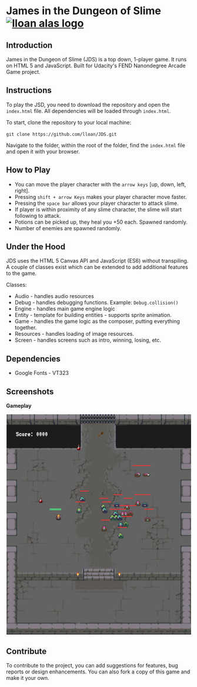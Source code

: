 # James in the Dungeon of Slime [![lloan alas logo](https://raw.githubusercontent.com/lloan/udacity/master/fend/memory/img/lloanalas-logo-button.png)](https://lloanalas.com)

## Introduction 
James in the Dungeon of Slime (JDS) is a top down, 1-player game. It runs on HTML 5 and JavaScript. Built for Udacity's FEND Nanondegree Arcade Game project.   

## Instructions
To play the JSD, you need to download the repository and open the `index.html` file. All dependencies will be loaded through `index.html`.

To start, clone the repository to your local machine:

`git clone https://github.com/lloan/JDS.git`

Navigate to the folder, within the root of the folder, find the `index.html` file and open it with your browser. 

## How to Play
- You can move the player character with the `arrow keys` [up, down, left, right]. 
- Pressing `shift + arrow Keys` makes your player character move faster.
- Pressing the `space bar` allows your player character to attack slime.
- If player is within proximity of any slime character, the slime will start following to attack.
- Potions can be picked up, they heal you +50 each. Spawned randomly.
- Number of enemies are spawned randomly.

## Under the Hood
JDS uses the HTML 5 Canvas API and JavaScript (ES6) without transpiling. A couple of classes exist which can be extended to add additional features to the game. 

Classes:
- Audio - handles audio resources
- Debug - handles debugging functions. Example: `Debug.collision()`
- Engine - handles main game engine logic
- Entity - template for building entities - supports sprite animation.
- Game - handles the game logic as the composer, putting everything together.
- Resources - handles loading of image resources.
- Screen - handles screens such as intro, winning, losing, etc. 

## Dependencies 
- Google Fonts - VT323  

## Screenshots 
 **Gameplay**
 
 ![Gameplay](https://raw.githubusercontent.com/lloan/JDS/master/images/screenshots/gameplay.jpg)

  

## Contribute
To contribute to the project, you can add suggestions for features, bug reports or design enhancements. You can also fork a copy of this game and make it your own.